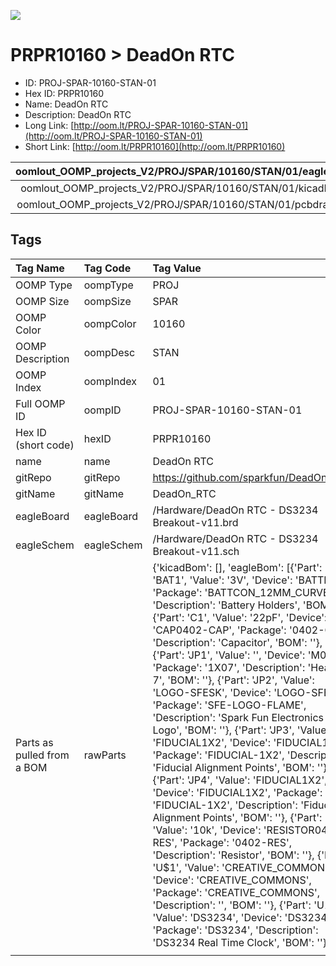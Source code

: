 


  
![][im]
# PRPR10160 > DeadOn RTC

- ID: PROJ-SPAR-10160-STAN-01
- Hex ID: PRPR10160
- Name: DeadOn RTC
- Description: DeadOn RTC
- Long Link: [http://oom.lt/PROJ-SPAR-10160-STAN-01](http://oom.lt/PROJ-SPAR-10160-STAN-01)
- Short Link: [http://oom.lt/PRPR10160](http://oom.lt/PRPR10160)
  

|oomlout_OOMP_projects_V2/PROJ/SPAR/10160/STAN/01/eagleImage.png|oomlout_OOMP_projects_V2/PROJ/SPAR/10160/STAN/01/eagleSchemImage.png|oomlout_OOMP_projects_V2/PROJ/SPAR/10160/STAN/01/kicadPcb3dFront.png|oomlout_OOMP_projects_V2/PROJ/SPAR/10160/STAN/01/kicadPcb3dBack.png|
| :---: | :---: | :---: | :---: |
|oomlout_OOMP_projects_V2/PROJ/SPAR/10160/STAN/01/kicadPcb3d.png|oomlout_OOMP_projects_V2/PROJ/SPAR/10160/STAN/01/bomBack.png|oomlout_OOMP_projects_V2/PROJ/SPAR/10160/STAN/01/bomFront.png|oomlout_OOMP_projects_V2/PROJ/SPAR/10160/STAN/01/pcbdraw.svg|
|oomlout_OOMP_projects_V2/PROJ/SPAR/10160/STAN/01/pcbdrawBack.svg||||

## Tags
  

|Tag Name|Tag Code|Tag Value|
| :--- | :--- | :--- |
|OOMP Type|oompType|PROJ|
|OOMP Size|oompSize|SPAR|
|OOMP Color|oompColor|10160|
|OOMP Description|oompDesc|STAN|
|OOMP Index|oompIndex|01|
|Full OOMP ID|oompID|PROJ-SPAR-10160-STAN-01|
|Hex ID (short code)|hexID|PRPR10160|
|name|name|DeadOn RTC|
|gitRepo|gitRepo|https://github.com/sparkfun/DeadOn_RTC|
|gitName|gitName|DeadOn_RTC|
|eagleBoard|eagleBoard|/Hardware/DeadOn RTC - DS3234 Breakout-v11.brd|
|eagleSchem|eagleSchem|/Hardware/DeadOn RTC - DS3234 Breakout-v11.sch|
|Parts as pulled from a BOM|rawParts|{'kicadBom': [], 'eagleBom': [{'Part': 'BAT1', 'Value': '3V', 'Device': 'BATTERY', 'Package': 'BATTCON_12MM_CURVED', 'Description': 'Battery Holders', 'BOM': ''}, {'Part': 'C1', 'Value': '22pF', 'Device': 'CAP0402-CAP', 'Package': '0402-CAP', 'Description': 'Capacitor', 'BOM': ''}, {'Part': 'JP1', 'Value': '', 'Device': 'M07', 'Package': '1X07', 'Description': 'Header 7', 'BOM': ''}, {'Part': 'JP2', 'Value': 'LOGO-SFESK', 'Device': 'LOGO-SFESK', 'Package': 'SFE-LOGO-FLAME', 'Description': 'Spark Fun Electronics PCB Logo', 'BOM': ''}, {'Part': 'JP3', 'Value': 'FIDUCIAL1X2', 'Device': 'FIDUCIAL1X2', 'Package': 'FIDUCIAL-1X2', 'Description': 'Fiducial Alignment Points', 'BOM': ''}, {'Part': 'JP4', 'Value': 'FIDUCIAL1X2', 'Device': 'FIDUCIAL1X2', 'Package': 'FIDUCIAL-1X2', 'Description': 'Fiducial Alignment Points', 'BOM': ''}, {'Part': 'R1', 'Value': '10k', 'Device': 'RESISTOR0402-RES', 'Package': '0402-RES', 'Description': 'Resistor', 'BOM': ''}, {'Part': 'U$1', 'Value': 'CREATIVE_COMMONS', 'Device': 'CREATIVE_COMMONS', 'Package': 'CREATIVE_COMMONS', 'Description': '', 'BOM': ''}, {'Part': 'U1', 'Value': 'DS3234', 'Device': 'DS3234', 'Package': 'DS3234', 'Description': 'DS3234 Real Time Clock', 'BOM': ''}]}|
||||



[im]: PROJ/SPAR/10160/STAN/01/kicadPcb3d_450.png
